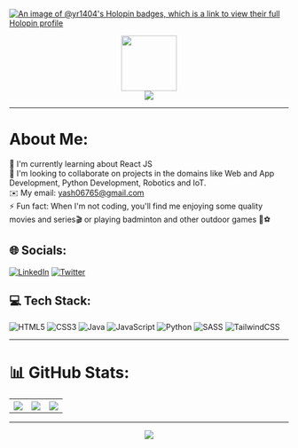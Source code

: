 [![An image of @yr1404's Holopin badges, which is a link to view their full Holopin profile](https://holopin.me/yr1404)](https://holopin.io/@yr1404)  

<div align="center">
  <img src="https://github.com/yr1404/yr1404/assets/106465753/2d130b5c-63a5-448e-9416-e04a28f9b1c2" width="100px"/>
</div>

<div align="center">  
  <img src="https://readme-typing-svg.demolab.com?font=Fira+Code&size=25&pause=1000&color=185788&width=240&lines=Hello!+I+am+Yash" />
</div>

---

</div>

# About Me:
🔭 I'm currently learning about React JS
<br>
🤝 I'm looking to collaborate on projects in the domains like Web and App Development, Python Development, Robotics and IoT.
<br>
✉️ My email: yash06765@gmail.com
<br>
⚡ Fun fact: When I'm not coding, you'll find me enjoying some quality movies and series🎬 or playing badminton and other outdoor games 🏸⚽
<!--
✍️ I sometimes write blogs at: https://hashnode.com/@yr1404
<br>
-->


## 🌐 Socials:
[![LinkedIn](https://img.shields.io/badge/LinkedIn-%230077B5.svg?logo=linkedin&logoColor=white)](https://linkedin.com/in/yr1404) 
[![Twitter](https://img.shields.io/badge/Twitter-%231DA1F2.svg?logo=Twitter&logoColor=white)](https://twitter.com/yr1404_)

## 💻 Tech Stack: 

![HTML5](https://img.shields.io/badge/html5-%23E34F26.svg?style=for-the-badge&logo=html5&logoColor=white)
![CSS3](https://img.shields.io/badge/css3-%231572B6.svg?style=for-the-badge&logo=css3&logoColor=white)
![Java](https://img.shields.io/badge/java-%23ED8B00.svg?style=for-the-badge&logo=openjdk&logoColor=white)
![JavaScript](https://img.shields.io/badge/javascript-%23323330.svg?style=for-the-badge&logo=javascript&logoColor=%23F7DF1E)
![Python](https://img.shields.io/badge/python-3670A0?style=for-the-badge&logo=python&logoColor=ffdd54)
![SASS](https://img.shields.io/badge/SASS-hotpink.svg?style=for-the-badge&logo=SASS&logoColor=white)
![TailwindCSS](https://img.shields.io/badge/tailwindcss-%2338B2AC.svg?style=for-the-badge&logo=tailwind-css&logoColor=white)

---

# 📊 GitHub Stats:
<table>
  <tr>
    
  <th>
    <img src="https://github-readme-stats.vercel.app/api?username=yr1404&theme=merko&hide_border=false&include_all_commits=false&count_private=false" />
  </th>
  <th>
    <img src="https://github-readme-streak-stats.herokuapp.com/?user=yr1404&theme=merko&hide_border=false" />
  </th>
  <th>
    <img src="https://github-readme-stats.vercel.app/api/top-langs/?username=yr1404&theme=merko&hide_border=false&include_all_commits=false&count_private=false&layout=compact" />
  </th>
  
  </tr>
</table>
    
---

<div align="center">
  <img src="https://komarev.com/ghpvc/?username=yr1404&style=flat" />
</div>


